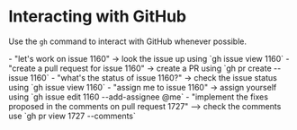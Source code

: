 # Interacting with GitHub

Use the `gh` command to interact with GitHub whenever possible.

<examples>
- "let's work on issue 1160" -> look the issue up using `gh issue view 1160`
- "create a pull request for issue 1160" -> create a PR using `gh pr create --issue 1160`
- "what's the status of issue 1160?" -> check the issue status using `gh issue view 1160`
- "assign me to issue 1160" -> assign yourself using `gh issue edit 1160 --add-assignee @me`
- "implement the fixes proposed in the comments on pull request 1727" --> check the comments use `gh pr view 1727 --comments`
</examples>
